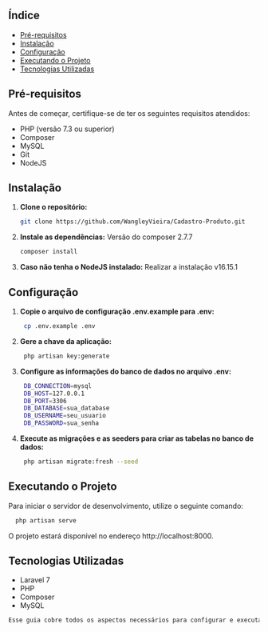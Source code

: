 ## Índice

- [Pré-requisitos](#pré-requisitos)
- [Instalação](#instalação)
- [Configuração](#configuração)
- [Executando o Projeto](#executando-o-projeto)
- [Tecnologias Utilizadas](#tecnologias-utilizadas)

## Pré-requisitos

Antes de começar, certifique-se de ter os seguintes requisitos atendidos:

- PHP (versão 7.3 ou superior)
- Composer
- MySQL
- Git
- NodeJS

## Instalação

1. **Clone o repositório:**
    ```bash
    git clone https://github.com/WangleyVieira/Cadastro-Produto.git
   ```

2. **Instale as dependências:**
  Versão do composer 2.7.7
    ```bash
    composer install
   ```

3. **Caso não tenha o NodeJS instalado:**
    Realizar a instalação v16.15.1

## Configuração

1. **Copie o arquivo de configuração .env.example para .env:**

   ```bash
    cp .env.example .env
   ```
2. **Gere a chave da aplicação:**

   ```bash
    php artisan key:generate
   ```
3. **Configure as informações do banco de dados no arquivo .env:**

   ```bash
    DB_CONNECTION=mysql
    DB_HOST=127.0.0.1
    DB_PORT=3306
    DB_DATABASE=sua_database
    DB_USERNAME=seu_usuario
    DB_PASSWORD=sua_senha
   ```
4. **Execute as migrações e as seeders para criar as tabelas no banco de dados:**

   ```bash
    php artisan migrate:fresh --seed
   ```

## Executando o Projeto
Para iniciar o servidor de desenvolvimento, utilize o seguinte comando:

```bash
  php artisan serve
```

O projeto estará disponível no endereço http://localhost:8000.

## Tecnologias Utilizadas

- Laravel 7
- PHP
- Composer
- MySQL

```bash
Esse guia cobre todos os aspectos necessários para configurar e executar o projeto Laravel, desde a clonagem do repositório até a instalação das dependências, configuração e execução do servidor de desenvolvimento. Além disso, inclui informações sobre tecnologias utilizadas.
```


